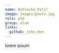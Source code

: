 ```yaml
---
name: Ashlesha Patil
image: images/photo.jpg
role: phd
group: alum
links:
  github: john-doe
---
```


lorem ipsum